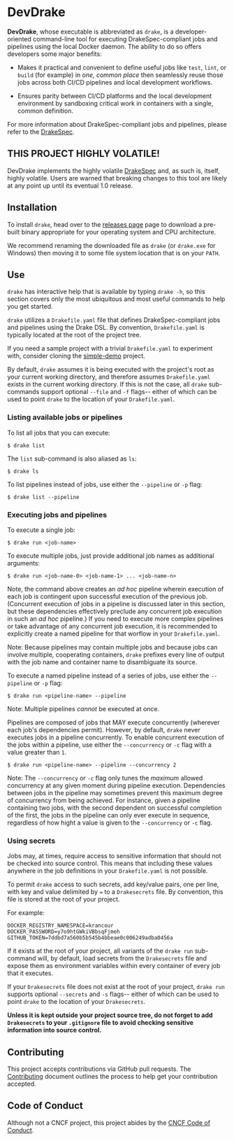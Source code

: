 # DevDrake

__DevDrake__, whose executable is abbreviated as `drake`, is a
developer-oriented command-line tool for executing DrakeSpec-compliant jobs and
pipelines using the local Docker daemon. The ability to do so offers developers
some major benefits:

* Makes it practical and convenient to define useful jobs like `test`, `lint`,
  or `build` (for example) in _one, common place_ then seamlessly reuse those
  jobs across both CI/CD pipelines and local development workflows.

* Ensures parity between CI/CD platforms and the local development environment
  by sandboxing critical work in containers with a single, common definition.

For more information about DrakeSpec-compliant jobs and pipelines, please refer
to the [DrakeSpec](https://github.com/lovethedrake/drakespec).

## THIS PROJECT HIGHLY VOLATILE!

DevDrake implements the highly volatile
[DrakeSpec](https://github.com/lovethedrake/drakespec) and, as such is, itself,
highly volatile. Users are warned that breaking changes to this tool are likely
at any point up until its eventual 1.0 release.

## Installation

To install `drake`, head over to the
[releases page](https://github.com/lovethedrake/devdrake/releases) page to
download a pre-built binary appropriate for your operating system and CPU
architecture.

We recommend renaming the downloaded file as `drake` (or `drake.exe` for
Windows) then moving it to some file system location that is on your `PATH`.

## Use

`drake` has interactive help that is available by typing `drake -h`, so this
section covers only the most ubiquitous and most useful commands to help you get
started.

`drake` utilizes a `Drakefile.yaml` file that defines DrakeSpec-compliant jobs
and pipelines using the Drake DSL. By convention, `Drakefile.yaml` is typically
located at the root of the project tree.

If you need a sample project with a trivial `Drakefile.yaml` to experiment with,
consider cloning the
[simple-demo](https://github.com/lovethedrake/simple-demo) project.

By default, `drake` assumes it is being executed with the project's root as your
current working directory, and therefore assumes `Drakefile.yaml` exists in the
current working directory. If this is not the case, all `drake` sub-commands
support optional `--file` and `-f` flags-- either of which can be used to point
`drake` to the location of your `Drakefile.yaml`.

### Listing available jobs or pipelines

To list all jobs that you can execute:

```console
$ drake list
```

The `list` sub-command is also aliased as `ls`:

```console
$ drake ls
```

To list pipelines instead of jobs, use either the `--pipeline` or `-p` flag:

```console
$ drake list --pipeline
```

### Executing jobs and pipelines

To execute a single job:

```console
$ drake run <job-name>
```

To execute multiple jobs, just provide additional job names as
additional arguments:

```console
$ drake run <job-name-0> <job-name-1> ... <job-name-n>
```

Note, the command above creates an _ad hoc_ pipeline wherein execution of each
job is contingent upon successful execution of the previous job. (Concurrent
execution of jobs in a pipeline is discussed later in this section, but these
dependencies effectively preclude any concurrent job execution in such an _ad
hoc_ pipeline.) If you need to execute more complex pipelines or take advantage
of any concurrent job execution, it is recommended to explicitly create a named
pipeline for that worflow in your `Drakefile.yaml`.

Note: Because pipelines may contain multiple jobs and because jobs can involve
multiple, cooperating containers, `drake` prefixes every line of output with the
job name and container name to disambiguate its source.

To execute a named pipeline instead of a series of jobs, use either the
`--pipeline` or `-p` flag:

```console
$ drake run <pipeline-name> --pipeline
```

Note: Multiple pipelines _cannot_ be executed at once.

Pipelines are composed of jobs that MAY execute concurrently (wherever each
job's dependencies permit). However, by default, `drake` never executes jobs in
a pipeline concurrently. To enable concurrent execution of the jobs within a
pipeline, use either the `--concurrency` or `-c` flag with a value greater than
`1`.

```console
$ drake run <pipeline-name> --pipeline --concurrency 2
```

Note: The `--concurrency` or `-c` flag only tunes the _maximum_ allowed
concurrency at any given moment during pipeline execution. Dependencies between
jobs in the pipeline may sometimes prevent this maximum degree of concurrency
from being achieved. For instance, given a pipeline containing two jobs, with
the second dependent on successful completion of the first, the jobs in the
pipeline can only ever execute in sequence, regardless of how hight a value is
given to the `--concurrency` or `-c` flag.

### Using secrets

Jobs may, at times, require access to sensitive information that should not be
checked into source control. This means that including these values anywhere in
the job definitions in your `Drakefile.yaml` is not possible.

To permit `drake` access to such secrets, add key/value pairs, one per line,
with key and value delimited by `=` to a `Drakesecrets` file. By convention,
this file is stored at the root of your project.

For example:

```
DOCKER_REGISTRY_NAMESPACE=krancour
DOCKER_PASSWORD=y7o9htGWkiVBbsqFjmeh
GITHUB_TOKEN=7ddbd7a560b5b545b4bbeae0c006249adba0456a
```

If it exists at the root of your project, all variants of the `drake run`
sub-command will, by default, load secrets from the `Drakesecrets` file and
expose them as environment variables within every container of every job that it
executes.

If your `Drakesecrets` file does not exist at the root of your project, `drake
run` supports optional `--secrets` and `-s` flags-- either of which can be used
to point `drake` to the location of your `Drakesecrets`.

__Unless it is kept outside your project source tree, do not forget to add
`Drakesecrets` to your `.gitignore` file to avoid checking sensitive information
into source control.__

## Contributing

This project accepts contributions via GitHub pull requests. The
[Contributing](CONTRIBUTING.md) document outlines the process to help get your
contribution accepted.

## Code of Conduct

Although not a CNCF project, this project abides by the
[CNCF Code of Conduct](https://github.com/cncf/foundation/blob/master/code-of-conduct.md).
